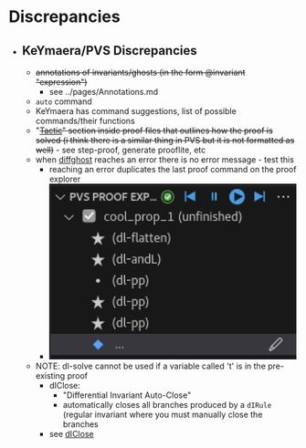 Discrepancies
=============
- ## KeYmaera/PVS Discrepancies
	- ~~annotations of invariants/ghosts (in the form @invariant "expression")~~
		- see ../pages/Annotations.md
	- `auto` command
	- KeYmaera has command suggestions, list of possible commands/their functions
  - "~~[Tactic](../pages/Tactic.md)" section inside proof files that outlines how the proof is solved (i think there is a similar thing in PVS but it is not formatted as well)~~
		- see <M-x> step-proof, generate prooflite, etc
  - when [diffghost](../pages/diffghost.md) reaches an error there is no error message
		- test this
	- reaching an error duplicates the last proof command on the proof explorer
    - ![image.png](../assets/image_1689611943196_0.png)
  - NOTE: dl-solve cannot be used if a variable called 't' is in the pre-existing proof
	- dIClose:
		- "Differential Invariant Auto-Close"
		- automatically closes all branches produced by a `dIRule` (regular invariant where you must manually close the branches
    - see [dIClose](dIClose.md)

